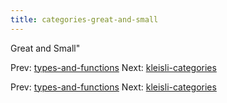```yaml
---
title: categories-great-and-small
---
```


Great and Small"

Prev:
[types-and-functions](types-and-functions.md)
Next:
[kleisli-categories](kleisli-categories.md)

Prev:
[types-and-functions](types-and-functions.md)
Next:
[kleisli-categories](kleisli-categories.md)
